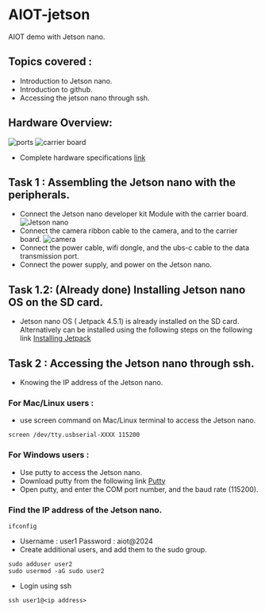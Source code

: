 # AIOT-jetson
 AIOT demo with Jetson nano.


## Topics covered : 

- Introduction to Jetson nano.
- Introduction to github.
- Accessing the jetson nano through ssh.

## Hardware Overview:
![ports](https://files.seeedstudio.com/wiki/recomputer-Jetson-20-1-H1/jetson-a01mark.png)
![carrier board](https://files.seeedstudio.com/wiki/reComputer/reComputerJ101v2.png)

- Complete hardware specifications [link](https://wiki.seeedstudio.com/reComputer_Jetson_Series_Hardware_Layout/#detailed-comparison)

## Task 1 : Assembling the Jetson nano with the peripherals. 
- Connect the Jetson nano developer kit Module  with the carrier board.
![Jetson nano](https://files.seeedstudio.com/wiki/recomputer-Jetson-20-1-H1/reComputerreinstalltion2.jpg)
- Connect the camera ribbon cable to the camera, and to the carrier board.
![camera](https://files.seeedstudio.com/wiki/reComputer-Jetson-Nano/cha.jpg)
- Connect the power cable, wifi dongle, and the ubs-c cable to the data transmission port.
- Connect the power supply, and power on the Jetson nano.

## Task 1.2: (Already done) Installing Jetson nano OS on the SD card. 
- Jetson nano OS ( Jetpack 4.5.1) is already installed on the SD card. Alternatively can be installed using the following steps on the following link [Installing Jetpack](https://wiki.seeedstudio.com/reComputer_J1010_J101_Flash_Jetpack/)

## Task 2 : Accessing the Jetson nano through ssh.
- Knowing the IP address of the Jetson nano.
### For Mac/Linux users :
- use screen command on Mac/Linux terminal to access the Jetson nano.
``` 
screen /dev/tty.usbserial-XXXX 115200 
```
### For Windows users : 
- Use putty to access the Jetson nano.
- Download putty from the following link [Putty](https://www.putty.org/)
- Open putty, and enter the COM port number, and the baud rate (115200).

### Find the IP address of the Jetson nano.
``` 
ifconfig
```
- Username : user1 Password : aiot@2024
- Create additional users, and add them to the sudo group.
```
sudo adduser user2
sudo usermod -aG sudo user2
```
- Login using ssh 

``` 
ssh user1@<ip address>
```



